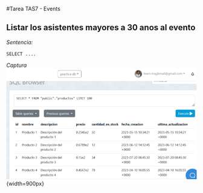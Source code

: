 #Tarea TAS7 - Events
## Listar los asistentes mayores a 30 anos al evento
*Sentencia:*
```
SELECT ....
```
*Captura*
![sentence01](./capturas/sentence01.png){width=900px}
